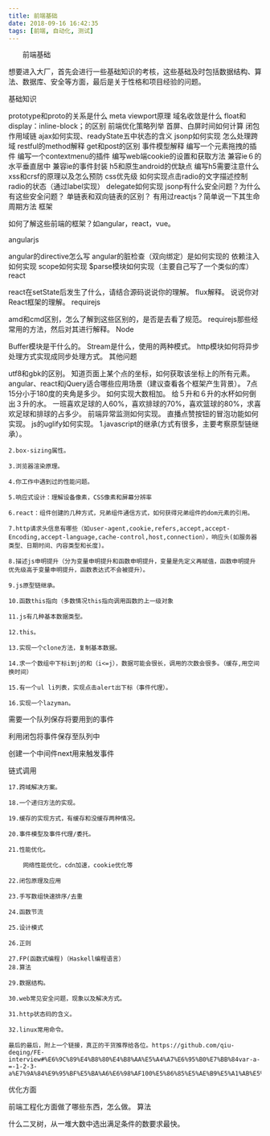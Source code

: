 ```yaml
---
title: 前端基础
date: 2018-09-16 16:42:35
tags: [前端, 自动化, 测试]
---
```


&emsp;&emsp;前端基础

<!--more-->

想要进入大厂，首先会进行一些基础知识的考核，这些基础及时包括数据结构、算法、数据库、安全等方面，最后是关于性格和项目经验的问题。

基础知识

prototype和proto的关系是什么
meta viewport原理
域名收敛是什么
float和display：inline-block；的区别
前端优化策略列举
首屏、白屏时间如何计算
闭包
作用域链
ajax如何实现、readyState五中状态的含义
jsonp如何实现
怎么处理跨域
restful的method解释
get和post的区别
事件模型解释
编写一个元素拖拽的插件
编写一个contextmenu的插件
编写web端cookie的设置和获取方法
兼容ie６的水平垂直居中
兼容ie的事件封装
h5和原生android的优缺点
编写h5需要注意什么
xss和crsf的原理以及怎么预防
css优先级
如何实现点击radio的文字描述控制radio的状态（通过label实现）
delegate如何实现
jsonp有什么安全问题？为什么有这些安全问题？
单链表和双向链表的区别？
有用过reactjs？简单说一下其生命周期方法
框架

如何了解这些前端的框架？如angular，react，vue。

angularjs

angular的directive怎么写
angular的脏检查（双向绑定）是如何实现的
依赖注入如何实现
scope如何实现
$parse模块如何实现（主要自己写了一个类似的库）
react

react在setState后发生了什么，请结合源码说说你的理解。
flux解释。
说说你对React框架的理解。
requirejs

amd和cmd区别，怎么了解到这些区别的，是否是去看了规范。
requirejs那些经常用的方法，然后对其进行解释。
Node

Buffer模块是干什么的。
Stream是什么，使用的两种模式。
http模块如何将异步处理方式实现成同步处理方式。
其他问题

utf8和gbk的区别。
知道页面上某个点的坐标，如何获取该坐标上的所有元素。
angular、react和jQuery适合哪些应用场景（建议查看各个框架产生背景）。
7点15分小于180度的夹角是多少。
如何实现大数相加。
给５升和６升的水杯如何倒出３升的水。
一班喜欢足球的人60%，喜欢排球的70%，喜欢篮球的80%，求喜欢足球和排球的占多少。
前端异常监测如何实现。
直播点赞按钮的冒泡功能如何实现。
js的uglify如何实现。
1.javascript的继承(方式有很多，主要考察原型链继承）。

    2.box-sizing属性。

    3.浏览器渲染原理。

    4.你工作中遇到过的性能问题。

    5.响应式设计：理解设备像素，CSS像素和屏幕分辨率

    6.react：组件创建的几种方式，兄弟组件通信方式，如何获得兄弟组件的dom元素的引用。

    7.http请求头信息有哪些（如user-agent,cookie,refers,accept,accept-Encoding,accept-language,cache-control,host,connection），响应头(如服务器类型、日期时间、内容类型和长度)。

    8.描述js申明提升（分为变量申明提升和函数申明提升，变量是先定义再赋值，函数申明提升优先级高于变量申明提升，函数表达式不会被提升）。

    9.js原型链继承。

    10.函数this指向（多数情况this指向调用函数的上一级对象

    11.js有几种基本数据类型。

    12.this。

    13.实现一个clone方法，复制基本数据。

    14.求一个数组中下标i到j的和（i<=j），数据可能会很长，调用的次数会很多。（缓存,用空间换时间）

    15.有一个ul li列表，实现点击alert出下标（事件代理）。

    16.实现一个lazyman。

需要一个队列保存将要用到的事件

利用闭包将事件保存至队列中

创建一个中间件next用来触发事件

链式调用

    17.跨域解决方案。

    18.一个递归方法的实现。

    19.缓存的实现方式，有缓存和没缓存两种情况。

    20.事件模型及事件代理/委托。

    21.性能优化。  

        网络性能优化，cdn加速，cookie优化等

    22.闭包原理及应用

    23.手写数组快速排序/去重

    24.函数节流

    25.设计模式

    26.正则

    27.FP(函数式编程)（Haskell编程语言）
    28.算法

    29.数据结构。

    30.web常见安全问题，现象以及解决方式。

    31.http状态码的含义。

    32.linux常用命令。

    最后的最后，附上一个链接，真正的干货推荐给各位。https://github.com/qiu-deqing/FE-interview#%E6%9C%89%E4%B8%80%E4%B8%AA%E5%A4%A7%E6%95%B0%E7%BB%84var-a-=-1-2-3-a%E7%9A%84%E9%95%BF%E5%BA%A6%E6%98%AF100%E5%86%85%E5%AE%B9%E5%A1%AB%E5%85%85%E9%9A%8F%E6%9C%BA%E6%95%B4%E6%95%B0%E7%9A%84%E5%AD%97%E7%AC%A6%E4%B8%B2%E8%AF%B7%E5%85%88%E6%9E%84%E9%80%A0%E6

优化方面

前端工程化方面做了哪些东西，怎么做。
算法

什么二叉树，从一堆大数中选出满足条件的数要求最快。